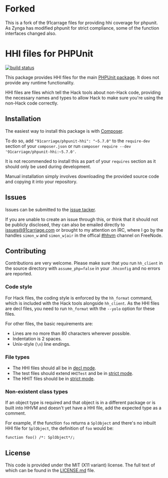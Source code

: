 # Forked

This is a fork of the 91carrage files for providing hhi coverage for phpunit. As
Zynga has modified phpunit for strict compliance, some of the function interfaces
changed also.

# HHI files for PHPUnit

[![build status][build-image]][build-link]

This package provides HHI files for the main [PHPUnit package][phpunit]. It does
not provide any runtime functionality.

HHI files are files which tell the Hack tools about non-Hack code, providing the
necessary names and types to allow Hack to make sure you're using the non-Hack
code correctly.

## Installation

The easiest way to install this package is with [Composer][composer].

To do so, add `"91carriage/phpunit-hhi": "~5.7.0"` to the `require-dev` section
of your `composer.json` or run
`composer require --dev '91carriage/phpunit-hhi:~5.7.0'`.

It is not recommended to install this as part of your `requires` section as it
should only be used during development.

Manual installation simply involves downloading the provided source code and
copying it into your repository.

## Issues

Issues can be submitted to the [issue tacker][issues].

If you are unable to create an issue through this, or think that it should not
be publicly disclosed, they can also be emailed directly to
[issues@91carriage.com][issue-email] or brought to my attention on IRC, where I
go by the handles `simon_w` and `simon_w|air` in the offical [#hhvm][hhvm-irc]
channel on FreeNode.

## Contributing

Contributions are very welcome. Please make sure that you run `hh_client` in the
source directory with `assume_php=false` in your `.hhconfig` and no errors are
reported.

### Code style

For Hack files, the coding style is enforced by the `hh_format` command, which
is included with the Hack tools alongside `hh_client`. As the HHI files are decl
files, you need to run `hh_format` with the `--yolo` option for these files.

For other files, the basic requirements are:
* Lines are no more than 80 characters wherever possible.
* Indentation is 2 spaces.
* Unix-style (`\n`) line endings.

### File types

* The HHI files should all be in [decl mode][decl-mode].
* The test files should extend `HHITest` and be in [strict mode][strict-mode].
* The HHIT files should be in [strict mode][strict-mode].

### Non-existent class types

If an object type is required and that object is in a different package or is
built into HHVM and doesn't yet have a HHI file, add the expected type as a
comment.

For example, if the function `foo` returns a `SplObject` and there's no inbuilt
HHI file for `SplObject`, the definition of `foo` would be:

```
function foo() /*: SplObject*/;
```

## License

This code is provided under the MIT (X11 variant) license. The full text of
which can be found in the [LICENSE.md](LICENSE.md) file.

<!-- Please keep these sorted alphabetically. -->
[build-image]: https://git.simon.geek.nz/91-carriage/phpunit-hhi/badges/phpunit-5.7/build.svg
[build-link]: https://git.simon.geek.nz/91-carriage/phpunit-hhi/commits/phpunit-5.7
[composer]: https://getcomposer.org/
[decl-mode]: http://docs.hhvm.com/hack/typechecker/modes#decl-mode
[strict-mode]: http://docs.hhvm.com/hack/typechecker/modes#strict-mode
[hhvm-irc]: http://webchat.freenode.net/?channels=hhvm
[issue-email]: mailto:issues@91carriage.com
[issues]: https://git.simon.geek.nz/91-carriage/phpunit-hhi/issues
[phpunit]: https://phpunit.de/
